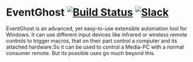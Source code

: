 # EventGhost [![Build Status](https://ci.appveyor.com/api/projects/status/igxkdj32cl7xlb6u?svg=true)](https://ci.appveyor.com/project/blackwind/eventghost) [![Slack](https://eventghost-slackin.herokuapp.com/badge.svg)](https://eventghost-slackin.herokuapp.com/)

EventGhost is an advanced, yet easy-to-use extensible automation tool for Windows. It can use different input devices like infrared or wireless remote controls to trigger macros, that on their part control a computer and its attached hardware.So it can be used to control a Media-PC with a normal consumer remote. But its possible uses go much beyond this.
